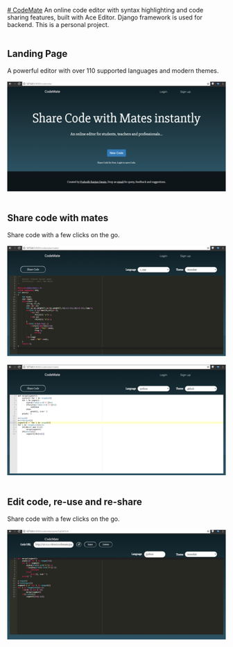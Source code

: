 <a href='https://cooper.pythonanywhere.com/codemate'># CodeMate</a>
An online code editor with syntax highlighting and code sharing features, built with Ace Editor. Django framework is used for backend. This is a personal project.
<br />
<br />


## Landing Page
A powerful editor with over 110 supported languages and modern themes.
<br />
<br />
![Simple to use](img/landing_page.png?raw=true "Title")
<br />
<br />


## Share code with mates
Share code with a few clicks on the go.
<br />
<br />
![Share codes](img/code_form_1.png?raw=true "Title")
<br />
<br />
![Share codes](img/code_form_2.png?raw=true "Title")
<br />
<br />


## Edit code, re-use and re-share
Share code with a few clicks on the go.
<br />
<br />
![Edit codes](img/details.png?raw=true "Title")
